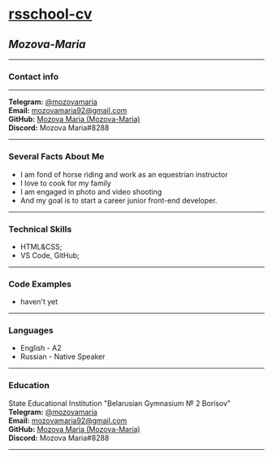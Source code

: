 # [rsschool-cv](https://Mozova-Maria.github.io/rsschool-cv/)
## ***Mozova-Maria***


***
### **Contact info**
***
**Telegram:** [@mozovamaria](https://t.me/mozovamaria)<br>
**Email:** [mozovamaria92@gmail.com](mozovamaria92@gmail.com)<br>
**GitHub:** [Mozova Maria (Mozova-Maria)](https://github.com/Mozova-Maria)<br>
**Discord:** Mozova Maria#8288


***


### **Several Facts About Me**
- I am fond of horse riding and work as an equestrian instructor 
- I love to cook for my family
- I am engaged in photo and video shooting
- And my goal is to start a career junior front-end developer.


***


### **Technical Skills**


- HTML&CSS;
- VS Code, GitHub;


***


### **Code Examples**

- haven't yet


***


### **Languages**
- English - A2
- Russian - Native Speaker


***


### **Education**

State Educational Institution "Belarusian Gymnasium № 2 Borisov"<br>
**Telegram:** [@mozovamaria](https://t.me/mozovamaria)<br>
**Email:** [mozovamaria92@gmail.com](mozovamaria92@gmail.com)<br>
**GitHub:** [Mozova Maria (Mozova-Maria)](https://github.com/Mozova-Maria)<br>
**Discord:** Mozova Maria#8288




***




